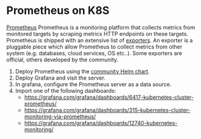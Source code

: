 # Prometheus on K8S

[Prometheus](https://prometheus.io/docs/introduction/overview/) Prometheus is a monitoring platform that collects metrics from monitored targets by scraping metrics HTTP endpoints on these targets.
Prometheus is shipped with an extensive list of [exporters](https://prometheus.io/docs/instrumenting/exporters/). An exporter is a pluggable piece which allow Prometheus to collect metrics from other system (e.g. databases, cloud services, OS etc..). Some exporters are official, others developed by the community.

1. Deploy Prometheus using the [community Helm chart](https://github.com/prometheus-community/helm-charts/tree/main/charts/prometheus).
2. Deploy Grafana and visit the server.
3. In grafana, configure the Prometheus server as a data source.
4. Import one of the following dashboards:
    - https://grafana.com/grafana/dashboards/6417-kubernetes-cluster-prometheus/
    - https://grafana.com/grafana/dashboards/315-kubernetes-cluster-monitoring-via-prometheus/
    - https://grafana.com/grafana/dashboards/12740-kubernetes-monitoring/
